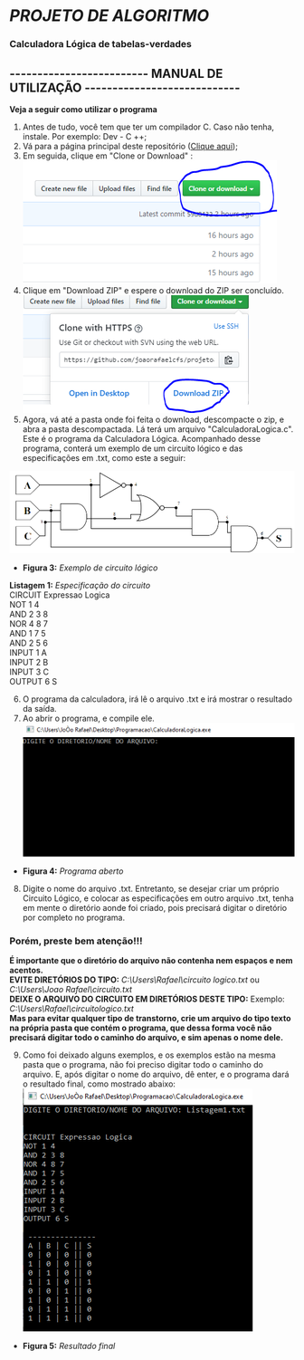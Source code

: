 # *PROJETO DE ALGORITMO*
### Calculadora Lógica de tabelas-verdades

##  ------------------------- MANUAL DE UTILIZAÇÃO ----------------------------
**Veja a seguir como utilizar o programa**
1. Antes de tudo, você tem que ter um compilador C. Caso não tenha, instale. Por exemplo: Dev - C ++;
2. Vá para a página principal deste repositório ([Clique aqui](https://github.com/joaorafaelcfs/projetoalgoritmo));
3. Em seguida, clique em "Clone or Download" :  
![alt-text](https://github.com/joaorafaelcfs/projetoalgoritmo/blob/master/figuras/Tutorial1.PNG)
4. Clique em "Download ZIP" e espere o download do ZIP ser concluído.    
![alt-text](https://github.com/joaorafaelcfs/projetoalgoritmo/blob/master/figuras/Tutorial2.PNG)
5. Agora, vá até a pasta onde foi feita o download, descompacte o zip, e abra a pasta descompactada. Lá terá um arquivo "CalculadoraLogica.c". Este é o programa da Calculadora Lógica. Acompanhado desse programa, conterá um exemplo de um circuito lógico e das especificações em .txt, como este a seguir: 

![alt-text](https://github.com/joaorafaelcfs/projetoalgoritmo/blob/master/figuras/Esquema1.PNG)
 - **Figura 3:** *Exemplo de circuito lógico*  
 
**Listagem 1:** *Especificação do circuito*  
CIRCUIT Expressao Logica  
NOT 1 4  
AND 2 3 8  
NOR 4 8 7  
AND 1 7 5  
AND 2 5 6  
INPUT 1 A  
INPUT 2 B  
INPUT 3 C  
OUTPUT 6 S  
 
6. O programa da calculadora, irá lê o arquivo .txt e irá mostrar o resultado da saída.
7. Ao abrir o programa, e compile ele.   
![alt-text](https://github.com/joaorafaelcfs/projetoalgoritmo/blob/master/figuras/Tutorial3.PNG)
- **Figura 4:** *Programa aberto*  

8. Digite o nome do arquivo .txt. Entretanto, se desejar criar um próprio Circuito Lógico, e colocar as especificações em outro arquivo .txt, tenha em mente o diretório aonde foi criado, pois precisará digitar o diretório por completo no programa.  
### Porém, preste bem atenção!!!   
**É importante que o diretório do arquivo não contenha nem espaços e nem acentos.**  
**EVITE DIRETÓRIOS DO TIPO:** *C:\Users\Rafael\circuito logico.txt* ou *C:\Users\Joao Rafael\circuito.txt*  
**DEIXE O ARQUIVO DO CIRCUITO EM DIRETÓRIOS DESTE TIPO:** Exemplo: *C:\Users\Rafael\circuitologico.txt*  
**Mas para evitar qualquer tipo de transtorno, crie um arquivo do tipo texto na própria pasta que contém o programa, que dessa forma você não precisará digitar todo o caminho do arquivo, e sim apenas o nome dele.**  

9. Como foi deixado alguns exemplos, e os exemplos estão na mesma pasta que o programa, não foi preciso digitar todo o caminho do arquivo. E, após digitar o nome do arquivo, dê enter, e o programa dará o resultado final, como mostrado abaixo:    
![alt-text](https://github.com/joaorafaelcfs/projetoalgoritmo/blob/master/figuras/Tutorial4.PNG)
- **Figura 5:** *Resultado final* 
